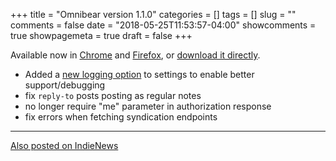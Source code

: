 +++
title = "Omnibear version 1.1.0"
categories = []
tags = []
slug = ""
comments = false
date = "2018-05-25T11:53:57-04:00"
showcomments = true
showpagemeta = true
draft = false
+++

Available now in [Chrome](https://chrome.google.com/webstore/detail/omnibear/cjieakdeocmiimmphkfhdfbihhncoocn) and [Firefox](https://addons.mozilla.org/en-US/firefox/addon/omnibear/), or [download it directly](/download/omnibear-1.1.0.zip).

* Added a [new logging option](/troubleshooting) to settings to enable better support/debugging
* fix `reply-to` posts posting as regular notes
* no longer require "me" parameter in authorization response
* fix errors when fetching syndication endpoints

<hr>
<a href="https://news.indieweb.org/en" class="u-syndication">
  Also posted on IndieNews
</a>
